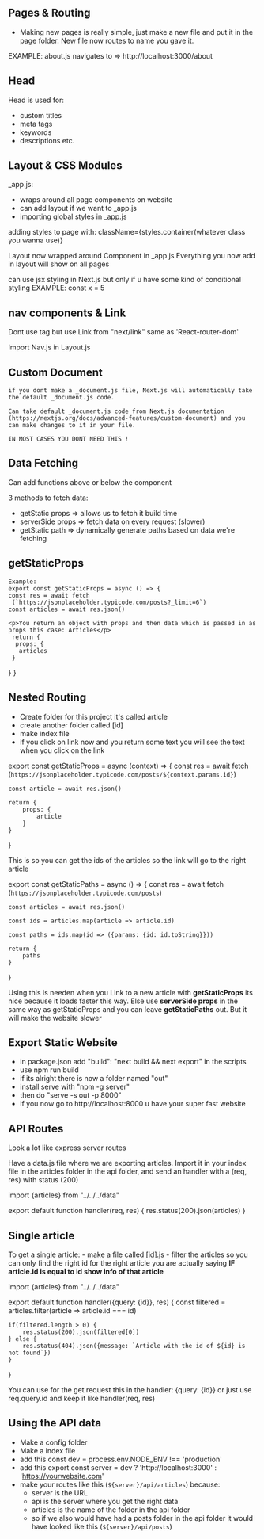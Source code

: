 ## Pages & Routing

- Making new pages is really simple, just make a new file and put it in the page folder. New file now routes to name you gave it.

EXAMPLE: about.js navigates to => http://localhost:3000/about

## Head

Head is used for:

- custom titles
- meta tags
- keywords
- descriptions
  etc.

## Layout & CSS Modules

\_app.js:

- wraps around all page components on website
- can add layout if we want to \_app.js
- importing global styles in \_app.js

adding styles to page with: className={styles.container(whatever class you wanna use)}

Layout now wrapped around Component in \_app.js Everything you now add in layout will show on all pages

can use jsx styling in Next.js but only if u have some kind of conditional styling
EXAMPLE:
const x = 5

<style jsx>
    {`
        .title {
            color: ${x > 3 ? 'red' : 'blue'}
        }
    `}
</style>

## nav components & Link

Dont use <a> tag but use Link from "next/link" same as 'React-router-dom'

Import Nav.js in Layout.js

## Custom Document

    if you dont make a _document.js file, Next.js will automatically take the default _document.js code.

    Can take default _document.js code from Next.js documentation (https://nextjs.org/docs/advanced-features/custom-document) and you can make changes to it in your file.

    IN MOST CASES YOU DONT NEED THIS !

## Data Fetching

Can add functions above or below the component

3 methods to fetch data:

- getStatic props => allows us to fetch it build time
- serverSide props => fetch data on every request (slower)
- getStatic path => dynamically generate paths based on data we're fetching

## getStaticProps

    Example:
    export const getStaticProps = async () => {
    const res = await fetch
     (`https://jsonplaceholder.typicode.com/posts?_limit=6`)
    const articles = await res.json()

    <p>You return an object with props and then data which is passed in as props this case: Articles</p>
     return {
      props: {
       articles
     }

}
}

## Nested Routing

- Create folder for this project it's called article
- create another folder called [id]
- make index file
- if you click on link now and you return some text you will see the text when you click on the link

export const getStaticProps = async (context) => {
const res = await fetch
(`https://jsonplaceholder.typicode.com/posts/${context.params.id}`)

    const article = await res.json()

    return {
        props: {
            article
        }
    }

}

<p>This is so you can get the ids of the articles so the link will go to the right article</p>

export const getStaticPaths = async () => {
const res = await fetch
(`https://jsonplaceholder.typicode.com/posts`)

    const articles = await res.json()

    const ids = articles.map(article => article.id)

    const paths = ids.map(id => ({params: {id: id.toString}}))

    return {
        paths
    }

}

<p>Using this is needen when you Link to a new article with <strong>getStaticProps</strong> its nice because it loads faster this way. Else use <strong>serverSide props</strong> in the same way as getStaticProps and you can leave <strong>getStaticPaths</strong> out. But it will make the website slower</p>

## Export Static Website

- in package.json add "build": "next build && next export" in the scripts
- use npm run build
- if its alright there is now a folder named "out"
- install serve with "npm -g server"
- then do "serve -s out -p 8000"
- if you now go to http://localhost:8000 u have your super fast website

## API Routes

Look a lot like express server routes

Have a data.js file where we are exporting articles. Import it in your index file in the articles folder in the api folder, and send an handler with a (req, res) with status (200)

import {articles} from "../../../data"

export default function handler(req, res) {
res.status(200).json(articles)
}

<h2>Single article</h2>
To get a single article:
- make a file called [id].js
- filter the articles so you can only find the right id for the right article you are actually saying <strong>IF article.id is equal to id show info of that article</strong>

import {articles} from "../../../data"

export default function handler({query: {id}}, res) {
const filtered = articles.filter(article => article.id === id)

    if(filtered.length > 0) {
        res.status(200).json(filtered[0])
    } else {
        res.status(404).json({message: `Article with the id of ${id} is not found`})
    }

}

<p>You can use for the get request this in the handler: {query: {id}} or just use req.query.id and keep it like handler(req, res)</p>

## Using the API data

- Make a config folder
- Make a index file
- add this const dev = process.env.NODE_ENV !== 'production'
- add this export const server = dev ?
  'http://localhost:3000' : 'https://yourwebsite.com'
- make your routes like this (`${server}/api/articles`) because:
  - server is the URL
  - api is the server where you get the right data
  - articles is the name of the folder in the api folder
  - so if we also would have had a posts folder in the api folder it would have looked like this (`${server}/api/posts`)
